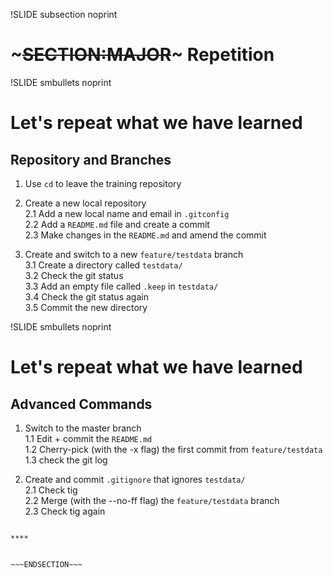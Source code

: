 !SLIDE subsection noprint
# ~~~SECTION:MAJOR~~~ Repetition


!SLIDE smbullets noprint
# Let's repeat what we have learned
## Repository and Branches

   1. Use `cd` to leave the training repository  

   2. Create a new local repository  
     2.1 Add a new local name and email in `.gitconfig`  
     2.2 Add a `README.md` file and create a commit  
     2.3 Make changes in the `README.md` and amend the commit  

   3. Create and switch to a new `feature/testdata` branch  
     3.1 Create a directory called `testdata/`  
     3.2 Check the git status  
     3.3 Add an empty file called `.keep` in `testdata/`  
     3.4 Check the git status again  
     3.5 Commit the new directory  
    
    
!SLIDE smbullets  noprint

# Let's repeat what we have learned
## Advanced Commands

   1. Switch to the master branch  
     1.1 Edit + commit the `README.md`  
     1.2 Cherry-pick (with the -x flag) the first commit from `feature/testdata`  
     1.3 check the git log  

   2. Create and commit `.gitignore` that ignores `testdata/`  
     2.1 Check tig  
     2.2 Merge (with the --no-ff flag) the `feature/testdata` branch  
     2.3 Check tig again  

~~~SECTION:handouts~~~

****


~~~ENDSECTION~~~

